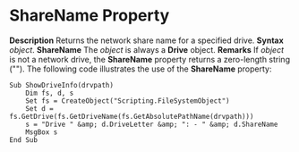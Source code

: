 
# ShareName Property



 **Description**
Returns the network share name for a specified drive.
 **Syntax**
 _object_. **ShareName**
The  _object_ is always a **Drive** object.
 **Remarks**
If  _object_ is not a network drive, the **ShareName** property returns a zero-length string ("").
The following code illustrates the use of the  **ShareName** property:



```
Sub ShowDriveInfo(drvpath)
    Dim fs, d, s 
    Set fs = CreateObject("Scripting.FileSystemObject")
    Set d = fs.GetDrive(fs.GetDriveName(fs.GetAbsolutePathName(drvpath)))
    s = "Drive " &amp; d.DriveLetter &amp; ": - " &amp; d.ShareName
    MsgBox s
End Sub
```

